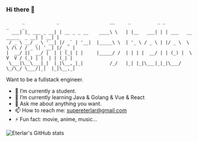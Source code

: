 ### Hi there 👋
```
      _            _                   __     _          _ _                            _     _ 
  ___| |_ ___ _ __| | __ _ _ __    ____\ \   | |__   ___| | | ___   __      _____  _ __| | __| |
 / _ \ __/ _ \ '__| |/ _` | '__|  |_____\ \  | '_ \ / _ \ | |/ _ \  \ \ /\ / / _ \| '__| |/ _` |
|  __/ ||  __/ |  | | (_| | |     |_____/ /  | | | |  __/ | | (_) |  \ V  V / (_) | |  | | (_| |
 \___|\__\___|_|  |_|\__,_|_|          /_/   |_| |_|\___|_|_|\___/    \_/\_/ \___/|_|  |_|\__,_|

```

Want to be a fullstack engineer.

- 🔭 I’m currently a student.
- 🌱 I’m currently learning Java & Golang & Vue & React
- 💬 Ask me about anything you want.
- 📫 How to reach me: supereterlar@gmail.com
- ⚡ Fun fact: movie, anime, music...

![Eterlar's GitHub stats](https://github-readme-stats.vercel.app/api?username=eterlar)

